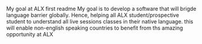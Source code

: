 My goal at ALX first readme
My goal is to develop a software that will brigde language barrier globally. Hence, helping all ALX student/prospective student to understand all live sessions classes in their native language. this will enable non-english speaking countries to benefit from ths amazing opportunity at ALX
